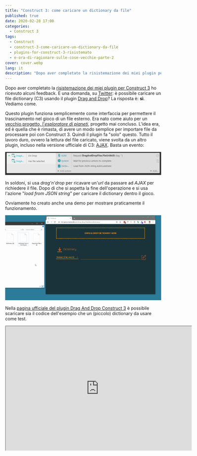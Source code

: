 ```yaml
---
title: "Construct 3: come caricare un dictionary da file"
published: true
date: 2020-02-28 17:00
categories:
  - Construct 3
tags:
  - Construct
  - construct-3-come-caricare-un-dictionary-da-file
  - plugins-for-construct-3-risistemato
  - e-ora-di-ragionare-sulle-cose-vecchie-parte-2
cover: cover.webp
lang: it
description: "Dopo aver completato la risistemazione dei miei plugin per Construct 3 ho ricevuto alcuni feedback. E una domanda, su Twitter: è possibile caricare un file dictionary (C3) usando il plugin Drag and Drop? La risposta è: sì. Vediamo come."
---
```


Dopo aver completato la [risistemazione dei miei plugin per Construct 3](https://blog.stranianelli.com/plugins-for-construct-3-risistemato/) ho ricevuto alcuni feedback. E una domanda, su [Twitter](https://twitter.com/el3um4s): è possibile caricare un file dictionary (C3) usando il plugin [Drag and Drop](https://c3plugins.stranianelli.com/drag-drop-files/)? La risposta è: **sì**. Vediamo come.

Questo plugin funziona semplicemente come interfaccia per permettere il trascinamento nel gioco di un file esterno. Era nato come aiuto per un [vecchio progetto, l'_esploratore di pianeti_](https://blog.stranianelli.com/e-ora-di-ragionare-sulle-cose-vecchie-parte-2/), progetto mai concluso. L'idea era, ed è quella che è rimasta, di avere un modo semplice per importare file da processare poi con Construct 3. Quindi il plugin fa "solo" questo. Tutto il lavoro duro, ovvero la lettura del file caricato, viene svolta da un altro plugin, incluso nella versione ufficiale di C3: [AJAX](https://www.construct.net/en/make-games/manuals/construct-3/plugin-reference/ajax). Basta un evento:

![Immagine](./drag-and-drop-dictionary.webp)

In soldoni, si usa _drag'n'drop_ per ricavare un'_url_ da passare ad _AJAX_ per richiedere il file. Dopo di che si aspetta la fine dell'operazione e si usa l'azione "_load from JSON string_" per caricare il dictionary dentro il gioco.

Ovviamente ho creato anche una demo per mostrare praticamente il funzionamento.

![animazione](./2020-02-28-construct-3-come-caricare-un-dictionary-da-file-demo.gif)

Nella [pagina ufficiale del plugin Drag And Drop Construct 3](https://c3plugins.stranianelli.com/drag-drop-files/) è possibile scaricare sia il codice dell'esempio che un (piccolo) dictionary da usare come test.

<iframe src="https://c3plugins.stranianelli.com/drag-drop-files/demo/dictionary/" width="600" height="400" scrolling="no" noresize="noresize" title="Esempio Construct 3"/>
